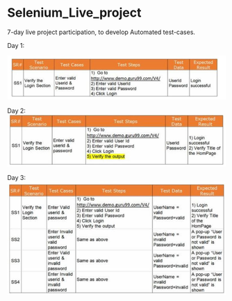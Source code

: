 # Selenium_Live_project
7-day live project participation, to develop Automated test-cases.

Day 1:





![Index](https://github.com/vidhi1021996/Selenium_Live_project/blob/main/1.JPG?raw=true)

Day 2:
![Index](https://github.com/vidhi1021996/Selenium_Live_project/blob/main/2.JPG?raw=true)

Day 3:
![Index](https://github.com/vidhi1021996/Selenium_Live_project/blob/main/3.JPG?raw=true)


